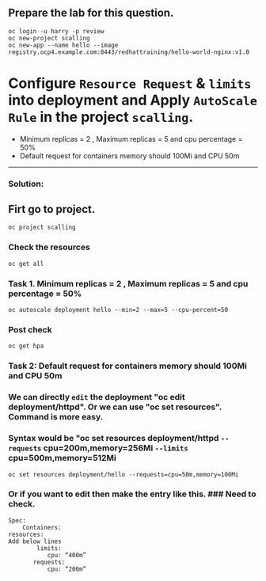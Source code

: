 ## Prepare the lab for this question.
```
oc login -u harry -p review
oc new-project scalling
oc new-app --name hello --image registry.ocp4.example.com:8443/redhattraining/hello-world-nginx:v1.0
```
# Configure `Resource Request` & `limits` into deployment and Apply `AutoScale Rule` in the project `scalling`.
- Minimum replicas = 2 , Maximum replicas = 5 and cpu percentage = 50%
- Default request for containers memory should 100Mi and CPU 50m
---
### Solution:

## Firt go to project.
```
oc project scalling
```
### Check the resources
```
oc get all
```
### Task 1. Minimum replicas = 2 , Maximum replicas = 5 and cpu percentage = 50%
```
oc autoscale deployment hello --min=2 --max=5 --cpu-percent=50
```
### Post check
```
oc get hpa
```

### Task 2: Default request for containers memory should 100Mi and CPU 50m
### We can directly `edit` the deployment "oc edit deployment/httpd". Or we can use "oc set resources". Command is more easy.
### Syntax would be "oc set resources deployment/httpd `--requests` cpu=200m,memory=256Mi `--limits` cpu=500m,memory=512Mi

```
oc set resources deployment/hello --requests=cpu=50m,memory=100Mi 
```

### Or if you want to edit then make the entry like this. ### Need to check.

```
Spec: 
    Containers:
resources:
Add below lines
        limits:
           cpu: “400m”
       requests:
           cpu: “200m”
```


